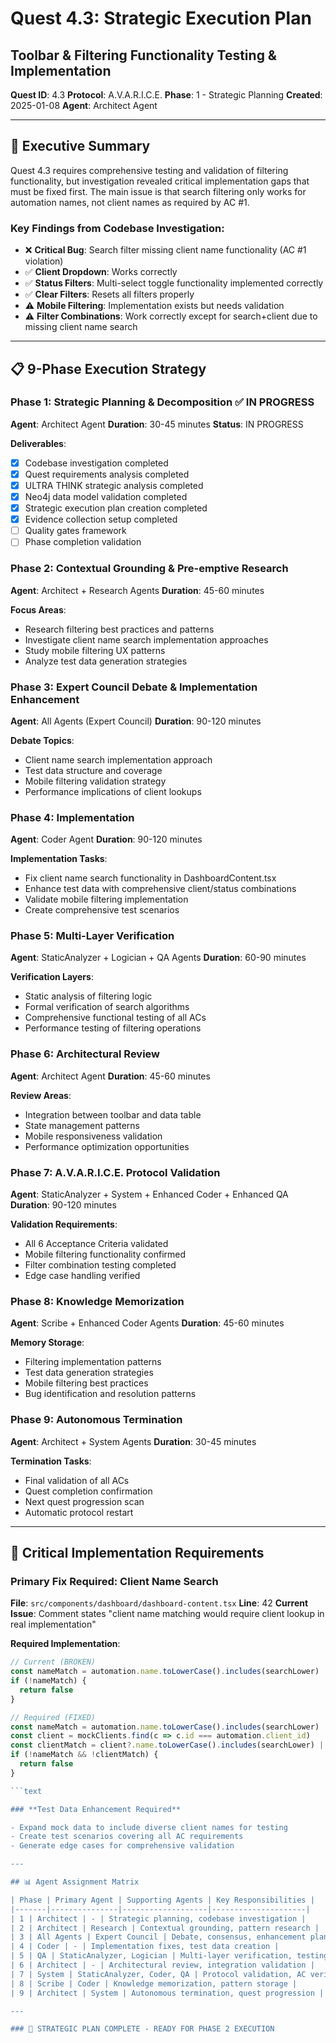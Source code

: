 # Quest 4.3: Strategic Execution Plan

## Toolbar & Filtering Functionality Testing & Implementation

**Quest ID**: 4.3
**Protocol**: A.V.A.R.I.C.E.
**Phase**: 1 - Strategic Planning
**Created**: 2025-01-08
**Agent**: Architect Agent

---

## 🎯 Executive Summary

Quest 4.3 requires comprehensive testing and validation of filtering functionality, but investigation revealed critical
implementation gaps that must be fixed first. The main issue is that search filtering only works for automation names,
not client names as required by AC #1.

### **Key Findings from Codebase Investigation:**

- ❌ **Critical Bug**: Search filter missing client name functionality (AC #1 violation)
- ✅ **Client Dropdown**: Works correctly
- ✅ **Status Filters**: Multi-select toggle functionality implemented correctly
- ✅ **Clear Filters**: Resets all filters properly
- ⚠️ **Mobile Filtering**: Implementation exists but needs validation
- ⚠️ **Filter Combinations**: Work correctly except for search+client due to missing client name search

---

## 📋 9-Phase Execution Strategy

### **Phase 1: Strategic Planning & Decomposition** ✅ IN PROGRESS

**Agent**: Architect Agent
**Duration**: 30-45 minutes
**Status**: IN PROGRESS

**Deliverables**:

- [x] Codebase investigation completed
- [x] Quest requirements analysis completed
- [x] ULTRA THINK strategic analysis completed
- [x] Neo4j data model validation completed
- [x] Strategic execution plan creation completed
- [x] Evidence collection setup completed
- [ ] Quality gates framework
- [ ] Phase completion validation

### **Phase 2: Contextual Grounding & Pre-emptive Research**

**Agent**: Architect + Research Agents
**Duration**: 45-60 minutes

**Focus Areas**:

- Research filtering best practices and patterns
- Investigate client name search implementation approaches
- Study mobile filtering UX patterns
- Analyze test data generation strategies

### **Phase 3: Expert Council Debate & Implementation Enhancement**

**Agent**: All Agents (Expert Council)
**Duration**: 90-120 minutes

**Debate Topics**:

- Client name search implementation approach
- Test data structure and coverage
- Mobile filtering validation strategy
- Performance implications of client lookups

### **Phase 4: Implementation**

**Agent**: Coder Agent
**Duration**: 90-120 minutes

**Implementation Tasks**:

- Fix client name search functionality in DashboardContent.tsx
- Enhance test data with comprehensive client/status combinations
- Validate mobile filtering implementation
- Create comprehensive test scenarios

### **Phase 5: Multi-Layer Verification**

**Agent**: StaticAnalyzer + Logician + QA Agents
**Duration**: 60-90 minutes

**Verification Layers**:

- Static analysis of filtering logic
- Formal verification of search algorithms
- Comprehensive functional testing of all ACs
- Performance testing of filtering operations

### **Phase 6: Architectural Review**

**Agent**: Architect Agent
**Duration**: 45-60 minutes

**Review Areas**:

- Integration between toolbar and data table
- State management patterns
- Mobile responsiveness validation
- Performance optimization opportunities

### **Phase 7: A.V.A.R.I.C.E. Protocol Validation**

**Agent**: StaticAnalyzer + System + Enhanced Coder + Enhanced QA
**Duration**: 90-120 minutes

**Validation Requirements**:

- All 6 Acceptance Criteria validated
- Mobile filtering functionality confirmed
- Filter combination testing completed
- Edge case handling verified

### **Phase 8: Knowledge Memorization**

**Agent**: Scribe + Enhanced Coder Agents
**Duration**: 45-60 minutes

**Memory Storage**:

- Filtering implementation patterns
- Test data generation strategies
- Mobile filtering best practices
- Bug identification and resolution patterns

### **Phase 9: Autonomous Termination**

**Agent**: Architect + System Agents
**Duration**: 30-45 minutes

**Termination Tasks**:

- Final validation of all ACs
- Quest completion confirmation
- Next quest progression scan
- Automatic protocol restart

---

## 🔧 Critical Implementation Requirements

### **Primary Fix Required: Client Name Search**

**File**: `src/components/dashboard/dashboard-content.tsx`
**Line**: 42
**Current Issue**: Comment states "client name matching would require client lookup in real implementation"

**Required Implementation**:

```typescript
// Current (BROKEN)
const nameMatch = automation.name.toLowerCase().includes(searchLower)
if (!nameMatch) {
  return false
}

// Required (FIXED)
const nameMatch = automation.name.toLowerCase().includes(searchLower)
const client = mockClients.find(c => c.id === automation.client_id)
const clientMatch = client?.name.toLowerCase().includes(searchLower) || false
if (!nameMatch && !clientMatch) {
  return false
}

```text

### **Test Data Enhancement Required**

- Expand mock data to include diverse client names for testing
- Create test scenarios covering all AC requirements
- Generate edge cases for comprehensive validation

---

## 📊 Agent Assignment Matrix

| Phase | Primary Agent | Supporting Agents | Key Responsibilities |
|-------|---------------|-------------------|---------------------|
| 1 | Architect | - | Strategic planning, codebase investigation |
| 2 | Architect | Research | Contextual grounding, pattern research |
| 3 | All Agents | Expert Council | Debate, consensus, enhancement planning |
| 4 | Coder | - | Implementation fixes, test data creation |
| 5 | QA | StaticAnalyzer, Logician | Multi-layer verification, testing |
| 6 | Architect | - | Architectural review, integration validation |
| 7 | System | StaticAnalyzer, Coder, QA | Protocol validation, AC verification |
| 8 | Scribe | Coder | Knowledge memorization, pattern storage |
| 9 | Architect | System | Autonomous termination, quest progression |

---

### 🚀 STRATEGIC PLAN COMPLETE - READY FOR PHASE 2 EXECUTION